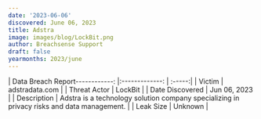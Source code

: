 ```yaml
---
date: '2023-06-06'
discovered: June 06, 2023
title: Adstra
image: images/blog/LockBit.png
author: Breachsense Support
draft: false
yearmonths: 2023/june
---
```


| Data Breach Report------------:     |:-------------:    | :-----:|
| Victim      | adstradata.com      | 
| Threat Actor      | LockBit      | 
| Date Discovered      | Jun 06, 2023      | 
| Description      | Adstra is a technology solution company specializing in privacy risks and data management.      | 
| Leak Size      | Unknown      | 

